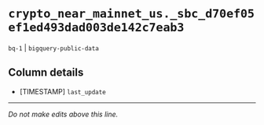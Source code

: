 # `crypto_near_mainnet_us._sbc_d70ef05ef1ed493dad003de142c7eab3`
`bq-1` | `bigquery-public-data`

## Column details
* [TIMESTAMP] `last_update`

-------------------------------------------------------------------------------
*Do not make edits above this line.*

